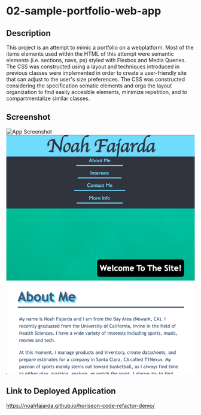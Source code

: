 # 02-sample-portfolio-web-app

## Description

This project is an attempt to mimic a portfolio on a webplatform. Most of the items elements used within the HTML of this attempt were semantic elements (i.e. sections, navs, ps) styled with Flexbox and Media Queries. The CSS was constructed using a layout and techniques introduced in previous classes were implemented in order to create a user-friendly site that can adjust to the user's size preferences. The CSS was constructed considering the specification sematic elements and orga the layout organization to find easily accesible elements, minimize repetition, and to compartmentalize similar classes.

## Screenshot

![App Screenshot](https://github.com/noahfajarda/horiseon-code-refactor-demo/blob/main/assets/screenshots/screenshot1.png?raw=true)
![App Screenshot](https://github.com/noahfajarda/02-sample-portfolio-web-app/blob/main/Assets/Screen%20Shot%202022-10-06%20at%2011.21.45%20PM.png)

## Link to Deployed Application

https://noahfajarda.github.io/horiseon-code-refactor-demo/
